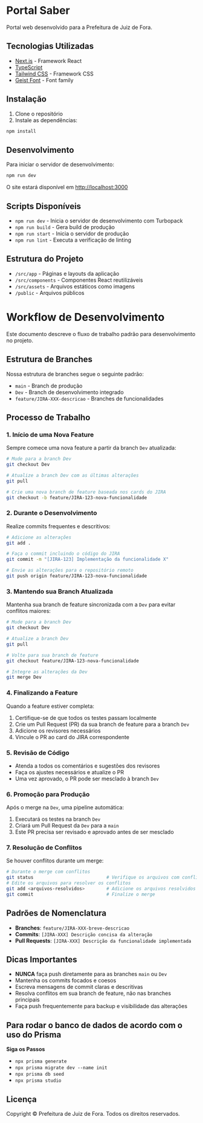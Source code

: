 # Portal Saber

Portal web desenvolvido para a Prefeitura de Juiz de Fora.

## Tecnologias Utilizadas

- [Next.js](https://nextjs.org/) - Framework React
- [TypeScript](https://www.typescriptlang.org/)
- [Tailwind CSS](https://tailwindcss.com/) - Framework CSS
- [Geist Font](https://vercel.com/font) - Font family

## Instalação

1. Clone o repositório
2. Instale as dependências:

```bash
npm install
```

## Desenvolvimento

Para iniciar o servidor de desenvolvimento:

```bash
npm run dev
```

O site estará disponível em [http://localhost:3000](http://localhost:3000)

## Scripts Disponíveis

- `npm run dev` - Inicia o servidor de desenvolvimento com Turbopack
- `npm run build` - Gera build de produção
- `npm run start` - Inicia o servidor de produção
- `npm run lint` - Executa a verificação de linting

## Estrutura do Projeto

- `/src/app` - Páginas e layouts da aplicação
- `/src/components` - Componentes React reutilizáveis
- `/src/assets` - Arquivos estáticos como imagens
- `/public` - Arquivos públicos

# Workflow de Desenvolvimento

Este documento descreve o fluxo de trabalho padrão para desenvolvimento no projeto.

## Estrutura de Branches

Nossa estrutura de branches segue o seguinte padrão:
- `main` - Branch de produção
- `Dev` - Branch de desenvolvimento integrado
- `feature/JIRA-XXX-descricao` - Branches de funcionalidades

## Processo de Trabalho

### 1. Início de uma Nova Feature

Sempre comece uma nova feature a partir da branch `Dev` atualizada:

```bash
# Mude para a branch Dev
git checkout Dev

# Atualize a branch Dev com as últimas alterações
git pull

# Crie uma nova branch de feature baseada nos cards do JIRA
git checkout -b feature/JIRA-123-nova-funcionalidade
```

### 2. Durante o Desenvolvimento

Realize commits frequentes e descritivos:

```bash
# Adicione as alterações
git add .

# Faça o commit incluindo o código do JIRA
git commit -m "[JIRA-123] Implementação da funcionalidade X"

# Envie as alterações para o repositório remoto
git push origin feature/JIRA-123-nova-funcionalidade
```

### 3. Mantendo sua Branch Atualizada

Mantenha sua branch de feature sincronizada com a `Dev` para evitar conflitos maiores:

```bash
# Mude para a branch Dev
git checkout Dev

# Atualize a branch Dev
git pull

# Volte para sua branch de feature
git checkout feature/JIRA-123-nova-funcionalidade

# Integre as alterações da Dev
git merge Dev
```

### 4. Finalizando a Feature

Quando a feature estiver completa:

1. Certifique-se de que todos os testes passam localmente
2. Crie um Pull Request (PR) da sua branch de feature para a branch `Dev`
3. Adicione os revisores necessários
4. Vincule o PR ao card do JIRA correspondente

### 5. Revisão de Código

- Atenda a todos os comentários e sugestões dos revisores
- Faça os ajustes necessários e atualize o PR
- Uma vez aprovado, o PR pode ser mesclado à branch `Dev`

### 6. Promoção para Produção

Após o merge na `Dev`, uma pipeline automática:
1. Executará os testes na branch `Dev`
2. Criará um Pull Request da `Dev` para a `main`
3. Este PR precisa ser revisado e aprovado antes de ser mesclado

### 7. Resolução de Conflitos

Se houver conflitos durante um merge:

```bash
# Durante o merge com conflitos
git status                           # Verifique os arquivos com conflito
# Edite os arquivos para resolver os conflitos
git add <arquivos-resolvidos>        # Adicione os arquivos resolvidos
git commit                           # Finalize o merge
```

## Padrões de Nomenclatura

- **Branches**: `feature/JIRA-XXX-breve-descricao`
- **Commits**: `[JIRA-XXX] Descrição concisa da alteração`
- **Pull Requests**: `[JIRA-XXX] Descrição da funcionalidade implementada`

## Dicas Importantes

- **NUNCA** faça push diretamente para as branches `main` ou `Dev`
- Mantenha os commits focados e coesos
- Escreva mensagens de commit claras e descritivas
- Resolva conflitos em sua branch de feature, não nas branches principais
- Faça push frequentemente para backup e visibilidade das alterações

## Para rodar o banco de dados de acordo com o uso do Prisma
**Siga os Passos**
- `npx prisma generate `
- `npx prisma migrate dev --name init`
- `npx prisma db seed`
- `npx prisma studio`

## Licença

Copyright © Prefeitura de Juiz de Fora. Todos os direitos reservados.
